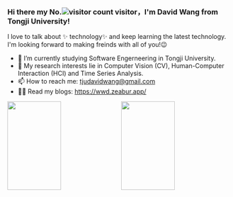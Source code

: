 ### Hi there my No.![visitor count](https://profile-counter.glitch.me/tjuDavidWang/count.svg) visitor，I'm David Wang from Tongji University!

<!--
**tjuDavidWang/tjuDavidWang** is a ✨ _special_ ✨ repository because its `README.md` (this file) appears on your GitHub profile.

Here are some ideas to get you started:

- 🔭 I’m currently working on ...
- 🌱 I’m currently learning ...
- 👯 I’m looking to collaborate on ...
- 🤔 I’m looking for help with ...
- 💬 Ask me about ...
- 📫 How to reach me: ...
- 😄 Pronouns: ...
- ⚡ Fun fact: ...
-->
I love to talk about ✨ technology✨ and keep learning the latest technology.     
I'm looking forward to making freinds with all of you!😉   

- 🔭 I’m currently studying Software Engerneering in Tongji University.
- 🌱 My research interests lie in Computer Vision (CV), Human-Computer Interaction (HCI) and Time Series Analysis.
- 📫 How to reach me: tjudavidwang@gmail.com
- 🧑‍💻 Read my blogs: https://wwd.zeabur.app/

<div style="display: flex; justify-content: space-between;">
    <img src="https://github-readme-stats.vercel.app/api?username=tjuDavidWang&show_icons=true&theme=tokyonight&count_private=true" style="width: 49%; height: 200px;"/>
    <img src="https://github-readme-stats.vercel.app/api/top-langs/?username=tjuDavidWang&theme=tokyonight&layout=compact" style="width: 49%; height: 200px;"/>
</div>


